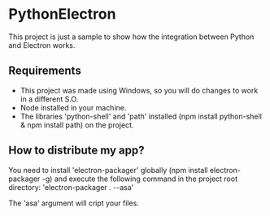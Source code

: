 # PythonElectron
This project is just a sample to show how the integration between Python and Electron works.


## Requirements
- This project was made using Windows, so you will do changes to work in a different S.O.
- Node installed in your machine.
- The libraries 'python-shell' and 'path' installed (npm install python-shell & npm install path) on the project.


## How to distribute my app?
You need to install 'electron-packager' globally (npm install electron-packager -g) and execute the following command in the project root directory:
'electron-packager . --asa'

The 'asa' argument will cript your files.